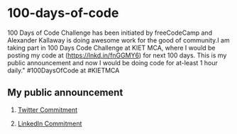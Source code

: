 # 100-days-of-code
100 Days of Code Challenge has been initiated by freeCodeCamp and Alexander Kallaway is doing awesome work for the good of community.I am taking part in 100 Days Code Challenge at KIET MCA, where I would be posting my code at (https://lnkd.in/fnGGMY6) for next 100 days. This is my public announcement and now I would be doing code for at-least 1 hour daily."
#100DaysOfCode at #KIETMCA

## My public announcement 
1. [Twitter Commitment](https://twitter.com/Utkarsh__Singh/status/1013398528327061505)

2. [LinkedIn Commitment](https://www.linkedin.com/feed/update/urn:li:activity:6419162843735777280)


